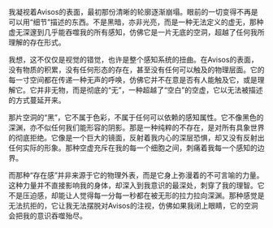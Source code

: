 
我凝视着Avisos的表面，最初那份清晰的轮廓逐渐崩塌。眼前的一切变得不再是可以用“细节”描述的东西。不是黑暗，亦非光亮，而是一种无法定义的虚无，那种虚无深邃到几乎能吞噬我的所有感知，仿佛它是一片无底的空洞，超越了任何我所理解的存在形式。

我想，这不仅仅是视觉的错觉，也许是整个感知系统的扭曲。在Avisos的表面，没有物质的积累，没有任何形态的存在，甚至没有任何可以触及的物理层面。它的每一寸空间都在传递一种无声的呼唤，仿佛它并不在意是否有人能触及它，或是理解它。它并非无物，而是彻底的“无”，一种超越了“空白”的空虚，它以无法被描述的方式蔓延开来。

那片空洞的“黑”，它不属于色彩，不属于任何可以依赖的感知属性。它不像黑色的深渊，亦不似任何我们能形容的阴影。那是一种纯粹的不存在，是对所有具象世界的彻底拒绝。它像是一个巨大的镜面，反射着我内心的深层恐惧，却又没有反射出任何实际的形象。那种空虚充斥在我的每一个细胞之间，刺痛着我每一个感知的边界。

而那种“存在感”并非来源于它的物理外表，而是它身上弥漫着的不可言喻的力量。这种力量并不直接影响我的身体，却深入到我意识的最深处，刺穿了我的理智。它不是压迫感，却能让人觉得每一分每一秒都在被无形的拉力拉向深渊。那种感觉是无法抗拒的，它让我无法摆脱对Avisos的注视，仿佛如果我闭上眼睛，它的空洞会把我的意识吞噬殆尽。
